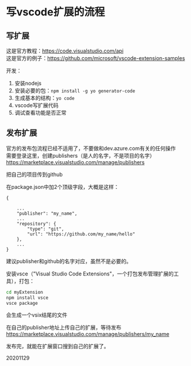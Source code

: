 # 写vscode扩展的流程

## 写扩展
这是官方教程：https://code.visualstudio.com/api  
这是官方的例子：https://github.com/microsoft/vscode-extension-samples  

开发：  
1. 安装nodejs  
2. 安装必要的包：`npm install -g yo generator-code`  
3. 生成基本的结构：`yo code`  
4. vscode写扩展代码  
5. 调试查看功能是否正常  


## 发布扩展
官方的发布包流程已经不适用了，不要做和dev.azure.com有关的任何操作  
需要登录这里，创建publishers（是人的名字，不是项目的名字）  
https://marketplace.visualstudio.com/manage/publishers  

把自己的项目传到github  

在package.json中加2个顶级字段，大概是这样：  
```
{
    
    ...
	"publisher": "my_name",
    ...
	"repository": {
        "type": "git",
        "url": "https://github.com/my_name/hello"
    },
    ...
}
```
建议publisher和github的名字对应，虽然不是必要的。  


安装vsce（"Visual Studio Code Extensions"，一个打包发布管理扩展的工具），打包：  
```sh
cd myExtension
npm install vsce
vsce package
```
会生成一个vsix结尾的文件  

在自己的publisher地址上传自己的扩展，等待发布  
https://marketplace.visualstudio.com/manage/publishers/my_name  

发布完，就能在扩展窗口搜到自己的扩展了。  


20201129  
